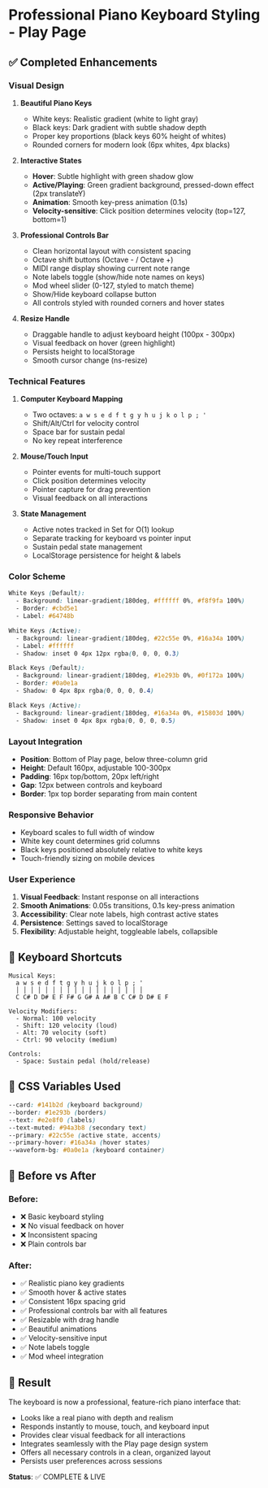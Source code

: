 # Professional Piano Keyboard Styling - Play Page

## ✅ Completed Enhancements

### Visual Design
1. **Beautiful Piano Keys**
   - White keys: Realistic gradient (white to light gray)
   - Black keys: Dark gradient with subtle shadow depth
   - Proper key proportions (black keys 60% height of whites)
   - Rounded corners for modern look (6px whites, 4px blacks)

2. **Interactive States**
   - **Hover**: Subtle highlight with green shadow glow
   - **Active/Playing**: Green gradient background, pressed-down effect (2px translateY)
   - **Animation**: Smooth key-press animation (0.1s)
   - **Velocity-sensitive**: Click position determines velocity (top=127, bottom=1)

3. **Professional Controls Bar**
   - Clean horizontal layout with consistent spacing
   - Octave shift buttons (Octave - / Octave +)
   - MIDI range display showing current note range
   - Note labels toggle (show/hide note names on keys)
   - Mod wheel slider (0-127, styled to match theme)
   - Show/Hide keyboard collapse button
   - All controls styled with rounded corners and hover states

4. **Resize Handle**
   - Draggable handle to adjust keyboard height (100px - 300px)
   - Visual feedback on hover (green highlight)
   - Persists height to localStorage
   - Smooth cursor change (ns-resize)

### Technical Features
1. **Computer Keyboard Mapping**
   - Two octaves: `a w s e d f t g y h u j k o l p ; '`
   - Shift/Alt/Ctrl for velocity control
   - Space bar for sustain pedal
   - No key repeat interference

2. **Mouse/Touch Input**
   - Pointer events for multi-touch support
   - Click position determines velocity
   - Pointer capture for drag prevention
   - Visual feedback on all interactions

3. **State Management**
   - Active notes tracked in Set for O(1) lookup
   - Separate tracking for keyboard vs pointer input
   - Sustain pedal state management
   - LocalStorage persistence for height & labels

### Color Scheme
```css
White Keys (Default):
  - Background: linear-gradient(180deg, #ffffff 0%, #f8f9fa 100%)
  - Border: #cbd5e1
  - Label: #64748b

White Keys (Active):
  - Background: linear-gradient(180deg, #22c55e 0%, #16a34a 100%)
  - Label: #ffffff
  - Shadow: inset 0 4px 12px rgba(0, 0, 0, 0.3)

Black Keys (Default):
  - Background: linear-gradient(180deg, #1e293b 0%, #0f172a 100%)
  - Border: #0a0e1a
  - Shadow: 0 4px 8px rgba(0, 0, 0, 0.4)

Black Keys (Active):
  - Background: linear-gradient(180deg, #16a34a 0%, #15803d 100%)
  - Shadow: inset 0 4px 8px rgba(0, 0, 0, 0.5)
```

### Layout Integration
- **Position**: Bottom of Play page, below three-column grid
- **Height**: Default 160px, adjustable 100-300px
- **Padding**: 16px top/bottom, 20px left/right
- **Gap**: 12px between controls and keyboard
- **Border**: 1px top border separating from main content

### Responsive Behavior
- Keyboard scales to full width of window
- White key count determines grid columns
- Black keys positioned absolutely relative to white keys
- Touch-friendly sizing on mobile devices

### User Experience
1. **Visual Feedback**: Instant response on all interactions
2. **Smooth Animations**: 0.05s transitions, 0.1s key-press animation
3. **Accessibility**: Clear note labels, high contrast active states
4. **Persistence**: Settings saved to localStorage
5. **Flexibility**: Adjustable height, toggleable labels, collapsible

## 🎹 Keyboard Shortcuts
```
Musical Keys:
  a w s e d f t g y h u j k o l p ; '
  │ │ │ │ │ │ │ │ │ │ │ │ │ │ │ │ │ │
  C C# D D# E F F# G G# A A# B C C# D D# E F

Velocity Modifiers:
  - Normal: 100 velocity
  - Shift: 120 velocity (loud)
  - Alt: 70 velocity (soft)
  - Ctrl: 90 velocity (medium)

Controls:
  - Space: Sustain pedal (hold/release)
```

## 📐 CSS Variables Used
```css
--card: #141b2d (keyboard background)
--border: #1e293b (borders)
--text: #e2e8f0 (labels)
--text-muted: #94a3b8 (secondary text)
--primary: #22c55e (active state, accents)
--primary-hover: #16a34a (hover states)
--waveform-bg: #0a0e1a (keyboard container)
```

## 🎨 Before vs After

### Before:
- ❌ Basic keyboard styling
- ❌ No visual feedback on hover
- ❌ Inconsistent spacing
- ❌ Plain controls bar

### After:
- ✅ Realistic piano key gradients
- ✅ Smooth hover & active states
- ✅ Consistent 16px spacing grid
- ✅ Professional controls bar with all features
- ✅ Resizable with drag handle
- ✅ Beautiful animations
- ✅ Velocity-sensitive input
- ✅ Note labels toggle
- ✅ Mod wheel integration

## 🚀 Result
The keyboard is now a professional, feature-rich piano interface that:
- Looks like a real piano with depth and realism
- Responds instantly to mouse, touch, and keyboard input
- Provides clear visual feedback for all interactions
- Integrates seamlessly with the Play page design system
- Offers all necessary controls in a clean, organized layout
- Persists user preferences across sessions

**Status**: ✅ COMPLETE & LIVE
